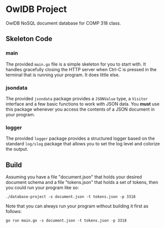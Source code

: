 # OwlDB Project

OwlDB NoSQL document database for COMP 318 class.

## Skeleton Code

### main

The provided `main.go` file is a simple skeleton for you to start
with. It handles gracefully closing the HTTP server when Ctrl-C is
pressed in the terminal that is running your program.  It does little
else.

### jsondata

The provided `jsondata` package provides a `JSONValue` type, a
`Visitor` interface and a few basic functions to work with JSON data.
You **must** use this package whenever you access the contents of a
JSON document in your program.

### logger

The provided `logger` package provides a structured logger based on
the standard `log/slog` package that allows you to set the log level
and colorize the output.

## Build

Assuming you have a file "document.json" that holds your desired
document schema and a file "tokens.json" that holds a set of tokens,
then you could run your program like so:

```./database-project -s document.json -t tokens.json -p 3318```

Note that you can always run your program without building it first as
follows:

```go run main.go -s document.json -t tokens.json -p 3318```

